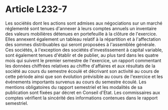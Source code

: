 # Article L232-7

Les sociétés dont les actions sont admises aux négociations sur un marché réglementé sont tenues d'annexer à leurs comptes annuels un inventaire des valeurs mobilières détenues en portefeuille à la clôture de l'exercice.   Elles annexent également un tableau relatif à la répartition et à l'affectation des sommes distribuables qui seront proposées à l'assemblée générale.   Ces sociétés, à l'exception des sociétés d'investissement à capital variable, sont également tenues d'établir et de publier, au plus tard dans les quatre mois qui suivent le premier semestre de l'exercice, un rapport commentant les données chiffrées relatives au chiffre d'affaires et aux résultats de la société au cours du semestre écoulé et décrivant son activité au cours de cette période ainsi que son évolution prévisible au cours de l'exercice et les événements importants survenus au cours du semestre écoulé. Les mentions obligatoires du rapport semestriel et les modalités de sa publication sont fixées par décret en Conseil d'Etat. Les commissaires aux comptes vérifient la sincérité des informations contenues dans le rapport semestriel.